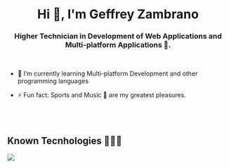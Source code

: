 <h1 align="center">Hi 👋, I'm Geffrey Zambrano</h1>
<h3 align="center"> Higher Technician in Development of Web Applications and Multi-platform Applications 🌟.</h3>

<br>

- 🌱 I’m currently learning Multi-platform Development and other programming languages

- ⚡ Fun fact: Sports and Music 🎵 are my greatest pleasures.



<br>


<br>
<h2  align="left" >Known Tecnhologies 👨🏻‍💻</h2>
<!--tech stack icons-->
<p align="left">
  <a href="https://skillicons.dev">
    <img src="https://skillicons.dev/icons?i=androidstudio,java,php,flutter,py,css,html,js,mysql,sqlite,mongodb,git,github,docker,postman,eclipse,vscode,bash,linux,ps&perline=12" />
  </a>
</p>
<br>
